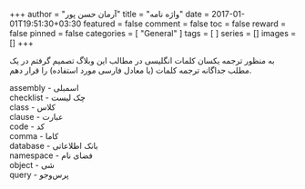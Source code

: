 +++
author = "آرمان حسن پور"
title = "واژه نامه" 
date = 2017-01-01T19:51:30+03:30
featured = false
comment = false
toc = false
reward = false
pinned = false
categories = [
	"General"
]
tags = [
]
series = []
images = []
+++

به منظور ترجمه یکسان کلمات انگلیسی در مطالب این وبلاگ تصمیم گرفتم در یک مطلب جداگانه ترجمه کلمات (یا معادل فارسی مورد استفاده) را قرار دهم.
<!--more-->
assembly - اسمبلی
</br>
checklist - چک لیست
</br>
class - کلاس
</br>
clause - عبارت
</br>
code - کد
</br>
comma - کاما
</br>
database - بانک اطلاعاتی
</br>
namespace - فضای نام
</br>
object - شی
</br>
query - پرس‌و‌جو

